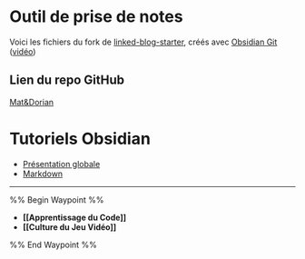 # Outil de prise de notes
Voici les fichiers du fork de [linked-blog-starter](https://github.com/matthewwong525/linked-blog-starter), créés avec [Obsidian Git](https://linked-blog-starter.vercel.app/connect-obsidian-vault-with-github) ([vidéo](https://www.youtube.com/watch?v=5YZz38U20ws))

## Lien du repo GitHub
[Mat&Dorian](https://github.com/TheMenethil/Mat-Dorian)

# Tutoriels Obsidian
* [Présentation globale](https://www.youtube.com/watch?v=qlCcWmyZRXI)
* [Markdown](https://www.youtube.com/watch?v=9ft9G6JUfO0)

----

%% Begin Waypoint %%
- **[[Apprentissage du Code]]**
- **[[Culture du Jeu Vidéo]]**

%% End Waypoint %%
